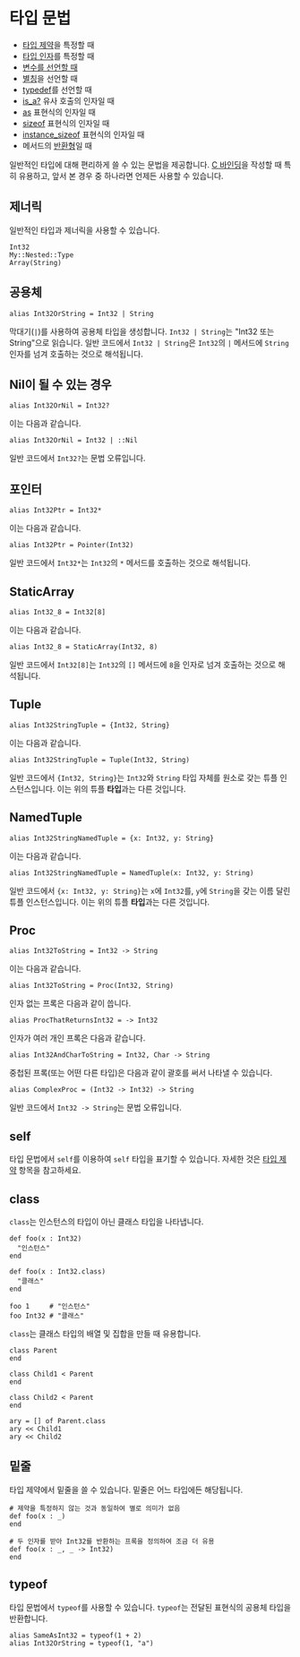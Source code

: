 # 타입 문법

* [타입 제약](type_restrictions.html)을 특정할 때
* [타입 인자](generics.html)를 특정할 때
* [변수를 선언할 때](declare_var.html)
* [별칭](alias.html)을 선언할 때
* [typedef](c_bindings/type.html)를 선언할 때
* [is_a?](is_a.html) 유사 호출의 인자일 때
* [as](as.html) 표현식의 인자일 때
* [sizeof](sizeof.html) 표현식의 인자일 때
* [instance_sizeof](instance_sizeof.html) 표현식의 인자일 때
* 메서드의 [반환형](return_types.html)일 때

일반적인 타입에 대해 편리하게 쓸 수 있는 문법을 제공합니다. [C 바인딩](c_bindings/index.html)을 작성할 때 특히 유용하고, 앞서 본 경우 중 하나라면 언제든 사용할 수 있습니다.

## 제너릭

일반적인 타입과 제너릭을 사용할 수 있습니다.

```crystal
Int32
My::Nested::Type
Array(String)
```

## 공용체

```crystal
alias Int32OrString = Int32 | String
```

막대기(`|`)를 사용하여 공용체 타입을 생성합니다. `Int32 | String`는 "Int32 또는 String"으로 읽습니다. 일반 코드에서 `Int32 | String`은 `Int32`의 `|` 메서드에 `String` 인자를 넘겨 호출하는 것으로 해석됩니다.

## Nil이 될 수 있는 경우

```crystal
alias Int32OrNil = Int32?
```

이는 다음과 같습니다.

```crystal
alias Int32OrNil = Int32 | ::Nil
```

일반 코드에서 `Int32?`는 문법 오류입니다.

## 포인터

```crystal
alias Int32Ptr = Int32*
```

이는 다음과 같습니다.

```crystal
alias Int32Ptr = Pointer(Int32)
```

일반 코드에서 `Int32*`는 `Int32`의 `*` 메서드를 호출하는 것으로 해석됩니다.

## StaticArray

```crystal
alias Int32_8 = Int32[8]
```

이는 다음과 같습니다.

```crystal
alias Int32_8 = StaticArray(Int32, 8)
```

일반 코드에서 `Int32[8]`는 `Int32`의 `[]` 메서드에 `8`을 인자로 넘겨 호출하는 것으로 해석됩니다.

## Tuple

```crystal
alias Int32StringTuple = {Int32, String}
```

이는 다음과 같습니다.

```crystal
alias Int32StringTuple = Tuple(Int32, String)
```

일반 코드에서 `{Int32, String}`는 `Int32`와 `String` 타입 자체를 원소로 갖는 튜플 인스턴스입니다. 이는 위의 튜플 **타입**과는 다른 것입니다.

## NamedTuple

```crystal
alias Int32StringNamedTuple = {x: Int32, y: String}
```

이는 다음과 같습니다.

```crystal
alias Int32StringNamedTuple = NamedTuple(x: Int32, y: String)
```

일반 코드에서 `{x: Int32, y: String}`는 `x`에 `Int32`를, `y`에 `String`을 갖는 이름 달린 튜플 인스턴스입니다. 이는 위의 튜플 **타입**과는 다른 것입니다.

## Proc

```crystal
alias Int32ToString = Int32 -> String
```

이는 다음과 같습니다.

```crystal
alias Int32ToString = Proc(Int32, String)
```

인자 없는 프록은 다음과 같이 씁니다.

```crystal
alias ProcThatReturnsInt32 = -> Int32
```

인자가 여러 개인 프록은 다음과 같습니다.

```crystal
alias Int32AndCharToString = Int32, Char -> String
```

중첩된 프록(또는 어떤 다른 타입)은 다음과 같이 괄호를 써서 나타낼 수 있습니다.

```crystal
alias ComplexProc = (Int32 -> Int32) -> String
```

일반 코드에서 `Int32 -> String`는 문법 오류입니다.

## self

타입 문법에서 `self`를 이용하여 `self` 타입을 표기할 수 있습니다. 자세한 것은 [타입 제약](type_restrictions.html) 항목을 참고하세요.

## class

`class`는 인스턴스의 타입이 아닌 클래스 타입을 나타냅니다.

```crystal
def foo(x : Int32)
  "인스턴스"
end

def foo(x : Int32.class)
  "클래스"
end

foo 1     # "인스턴스"
foo Int32 # "클래스"
```

`class`는 클래스 타입의 배열 및 집합을 만들 때 유용합니다.

```crystal
class Parent
end

class Child1 < Parent
end

class Child2 < Parent
end

ary = [] of Parent.class
ary << Child1
ary << Child2
```

## 밑줄

타입 제약에서 밑줄을 쓸 수 있습니다. 밑줄은 어느 타입에든 해당됩니다.

```crystal
# 제약을 특정하지 않는 것과 동일하여 별로 의미가 없음
def foo(x : _)
end

# 두 인자를 받아 Int32를 반환하는 프록을 정의하여 조금 더 유용
def foo(x : _, _ -> Int32)
end
```

## typeof

타입 문법에서 `typeof`를 사용할 수 있습니다. `typeof`는 전달된 표현식의 공용체 타입을 반환합니다.

```crystal
alias SameAsInt32 = typeof(1 + 2)
alias Int32OrString = typeof(1, "a")
```
